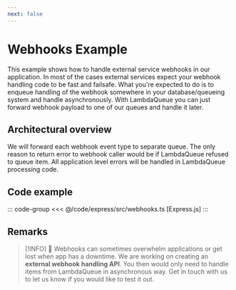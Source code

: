 ```yaml
---
next: false
---
```


# Webhooks Example

This example shows how to handle external service webhooks in our application. In most of the cases
external services expect your webhook handling code to be fast and failsafe. What you're expected
to do is to enqueue handling of the webhook somewhere in your database/queueing system
and handle asynchronously. With LambdaQueue you can just forward webhook payload to one of our
queues and handle it later.

## Architectural overview

We will forward each webhook event type to separate queue. The only reason to return error to
webhook caller would be if LambdaQueue refused to queue item. All application level errors will be handled
in LambdaQueue processing code.

## Code example

::: code-group
<<< @/code/express/src/webhooks.ts [Express.js]
:::

## Remarks

> [!INFO]
> 👋 Webhooks can sometimes overwhelm applications or get lost when app has a downtime.
> We are working on creating an **external webhook handling API**. You then would only need to handle
> items from LambdaQueue in asynchronous way. Get in touch with us to let us know
> if you would like to test it out.
